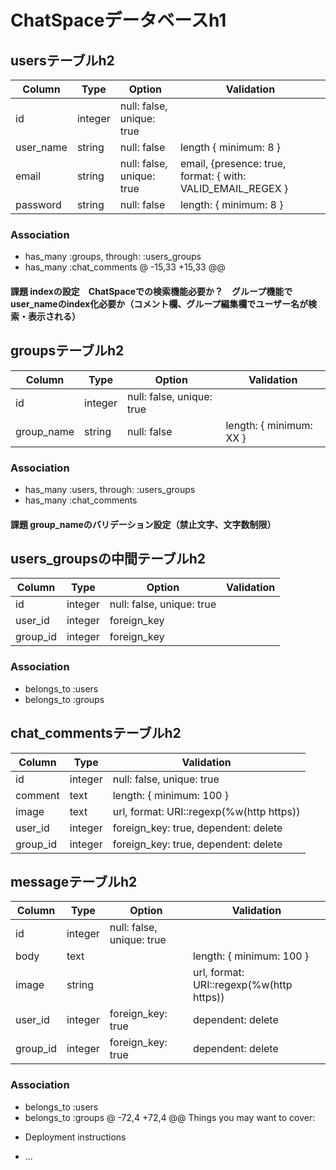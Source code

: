 # ChatSpaceデータベースh1

## usersテーブルh2
|Column|Type|Option|Validation|
|------|----|------|----------|
|id|integer|null: false, unique: true||
|user_name|string|null: false|length { minimum: 8 }|
|email|string|null: false, unique: true|email, {presence: true, format: { with: VALID_EMAIL_REGEX }|
|password|string|null: false|length: { minimum: 8 }|
### Association
- has_many :groups, through: :users_groups
- has_many :chat_comments
@ -15,33 +15,33 @@
#### 課題 indexの設定　ChatSpaceでの検索機能必要か？　グループ機能でuser_nameのindex化必要か（コメント欄、グループ編集欄でユーザー名が検索・表示される）

## groupsテーブルh2
|Column|Type|Option|Validation|
|------|----|------|----------|
|id|integer|null: false, unique: true||
|group_name|string|null: false|length: { minimum: XX }|
### Association
- has_many :users, through: :users_groups
- has_many :chat_comments
#### 課題 group_nameのバリデーション設定（禁止文字、文字数制限）

## users_groupsの中間テーブルh2
|Column|Type|Option|Validation|
|------|----|------|----------|
|id|integer|null: false, unique: true||
|user_id|integer|foreign_key||
|group_id|integer|foreign_key||
### Association
- belongs_to :users
- belongs_to :groups

## chat_commentsテーブルh2
|Column|Type|Validation|
|------|----|----------|
|id|integer|null: false, unique: true|
|comment|text|length: { minimum: 100 }|
|image|text|url, format: URI::regexp(%w(http https))|
|user_id|integer|foreign_key: true, dependent: delete|
|group_id|integer|foreign_key: true, dependent: delete|

## messageテーブルh2
|Column|Type|Option|Validation|
|------|----|------|----------|
|id|integer|null: false, unique: true||
|body|text||length: { minimum: 100 }|
|image|string||url, format: URI::regexp(%w(http https))|
|user_id|integer|foreign_key: true| dependent: delete|
|group_id|integer|foreign_key: true| dependent: delete|
### Association
- belongs_to :users
- belongs_to :groups
@ -72,4 +72,4 @@ Things you may want to cover:
* Deployment instructions

* ...
